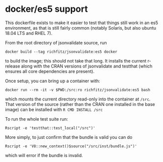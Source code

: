 # docker/es5 support

This dockerfile exists to make it easier to test that things still work in an es5 environment, as that is still fairly common (notably Solaris, but also ubuntu 18.04 LTS and RHEL 7).

From the root directory of jsonvalidate source, run

```
docker build --tag richfitz/jsonvalidate:es5 docker
```

to build the image; this should not take that long. It installs the current r-release along with the CRAN versions of jsonvalidate and testthat (which ensures all core dependencies are present).

Once setup, you can bring up a container with:

```
docker run --rm -it -v $PWD:/src:ro richfitz/jsonvalidate:es5 bash
```

which mounts the current directory read-only into the container at `/src`.  That version of the source (rather than the CRAN one installed in the base image) can be installed with `R CMD INSTALL /src`

To run the whole test suite run:

```
Rscript -e 'testthat::test_local("/src")'
```

More simply, to just confirm that the bundle is valid you can do

```
Rscript -e 'V8::new_context()$source("/src/inst/bundle.js")'
```

which will error if the bundle is invalid.
